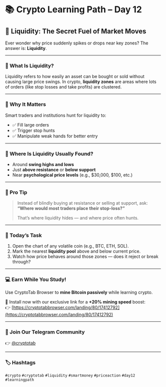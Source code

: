 # 📚 Crypto Learning Path – Day 12
## 📍 Liquidity: The Secret Fuel of Market Moves

Ever wonder why price suddenly spikes or drops near key zones? The answer is: **Liquidity**.

---

### 🔹 What Is Liquidity?

Liquidity refers to how easily an asset can be bought or sold without causing large price swings. In crypto, **liquidity zones** are areas where lots of orders (like stop losses and take profits) are clustered.

---

### 🔹 Why It Matters

Smart traders and institutions hunt for liquidity to:

- ✅ Fill large orders
- ✅ Trigger stop hunts
- ✅ Manipulate weak hands for better entry

---

### 🔹 Where Is Liquidity Usually Found?

- Around **swing highs and lows**
- Just **above resistance** or **below support**
- Near **psychological price levels** (e.g., $30,000, $100, etc.)

---

### 🧠 Pro Tip

> Instead of blindly buying at resistance or selling at support, ask:
> **“Where would most traders place their stop-loss?”**
>
> That’s where liquidity hides — and where price often hunts.

---

### 🧪 Today’s Task

1. Open the chart of any volatile coin (e.g., BTC, ETH, SOL).
2. Mark the nearest **liquidity pool** above and below current price.
3. Watch how price behaves around those zones — does it reject or break through?

---

### 💻 Earn While You Study!

Use CryptoTab Browser to **mine Bitcoin passively** while learning crypto.

🎁 Install now with our exclusive link for a **+20% mining speed** boost:  
👉 [https://cryptotabbrowser.com/landing/80/17412792](https://cryptotabbrowser.com/landing/80/17412792)

---

### 🔵 Join Our Telegram Community

👉 [@cryptotab](https://t.me/cryptotab)

---

### 🏷️ Hashtags

`#crypto` `#cryptotab` `#liquidity` `#smartmoney` `#priceaction` `#day12` `#learningpath`
